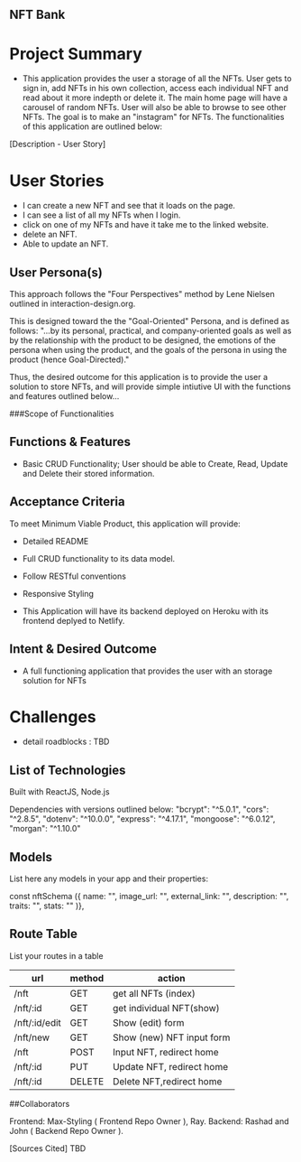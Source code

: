 
## NFT Bank

# Project Summary
-  This application provides the user a storage of all the NFTs. User gets to sign in, add NFTs in his own collection, access each individual NFT and read about it more indepth or delete it. The main home page will have a carousel of random NFTs. User will also be able to browse to see other NFTs. The goal is to make an "instagram" for NFTs.
The functionalities of this application are outlined below:


[Description - User Story]
# User Stories
- I can create a new NFT and see that it loads on the page. 
- I can see a list of all my NFTs when I login.
- click on one of my NFTs and have it take me to the linked    website.
- delete an NFT. 
- Able to update an NFT. 

## User Persona(s)
 This approach follows the "Four Perspectives" method by Lene Nielsen outlined in interaction-design.org.

 This is designed toward the the "Goal-Oriented" Persona, and is defined as follows: "...by its personal, practical, and company-oriented goals as well as by the relationship with the product to be designed, the emotions of the persona when using the product, and the goals of the persona in using the product (hence Goal-Directed)." 

Thus, the desired outcome for this application is to provide the user a solution to store NFTs, and will provide simple intiutive UI with the functions and features outlined below...

###Scope of Functionalities

## Functions & Features
- Basic CRUD Functionality; User should be able to Create, Read, Update and Delete their stored information.


## Acceptance Criteria
To meet Minimum Viable Product, this application will provide: 
- Detailed README
- Full CRUD functionality to its data model.
- Follow RESTful conventions 
- Responsive Styling


- This Application will have its backend deployed on Heroku with its frontend deplyed to Netlify.

## Intent & Desired Outcome
- A full functioning application that provides the user with an storage solution for NFTs

# Challenges

- detail roadblocks : TBD


## List of Technologies
Built with ReactJS, Node.js 

Dependencies with versions outlined below:
    "bcrypt": "^5.0.1",
    "cors": "^2.8.5",
    "dotenv": "^10.0.0",
    "express": "^4.17.1",
    "mongoose": "^6.0.12",
    "morgan": "^1.10.0"

## Models

List here any models in your app and their properties:

const nftSchema ({
    name: "",
    image_url: "",
    external_link: "",
    description: "",
    traits: "",
    stats: ""
)},

## Route Table

List your routes in a table

| url | method | action |
|-----|--------|--------|
|/nft | GET | get all NFTs (index)|
|/nft/:id | GET | get individual NFT(show)| 
|/nft/:id/edit | GET | Show (edit) form |
|/nft/new | GET | Show (new) NFT input form|
|/nft | POST | Input NFT, redirect home|
|/nft/:id | PUT | Update NFT, redirect home |
|/nft/:id | DELETE |Delete NFT,redirect home|


##Collaborators

Frontend: Max-Styling ( Frontend Repo Owner ), Ray. 
Backend: Rashad and John ( Backend Repo Owner ).

[Sources Cited]
TBD